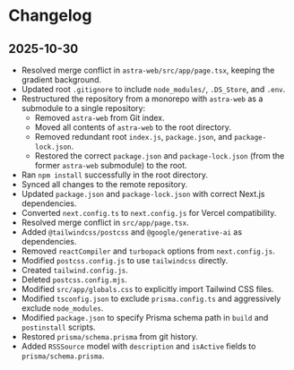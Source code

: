 # Changelog

## 2025-10-30

- Resolved merge conflict in `astra-web/src/app/page.tsx`, keeping the gradient background.
- Updated root `.gitignore` to include `node_modules/`, `.DS_Store`, and `.env`.
- Restructured the repository from a monorepo with `astra-web` as a submodule to a single repository:
    - Removed `astra-web` from Git index.
    - Moved all contents of `astra-web` to the root directory.
    - Removed redundant root `index.js`, `package.json`, and `package-lock.json`.
    - Restored the correct `package.json` and `package-lock.json` (from the former `astra-web` submodule) to the root.
- Ran `npm install` successfully in the root directory.
- Synced all changes to the remote repository.
- Updated `package.json` and `package-lock.json` with correct Next.js dependencies.
- Converted `next.config.ts` to `next.config.js` for Vercel compatibility.
- Resolved merge conflict in `src/app/page.tsx`.
- Added `@tailwindcss/postcss` and `@google/generative-ai` as dependencies.
- Removed `reactCompiler` and `turbopack` options from `next.config.js`.
- Modified `postcss.config.js` to use `tailwindcss` directly.
- Created `tailwind.config.js`.
- Deleted `postcss.config.mjs`.
- Modified `src/app/globals.css` to explicitly import Tailwind CSS files.
- Modified `tsconfig.json` to exclude `prisma.config.ts` and aggressively exclude `node_modules`.
- Modified `package.json` to specify Prisma schema path in `build` and `postinstall` scripts.
- Restored `prisma/schema.prisma` from git history.
- Added `RSSSource` model with `description` and `isActive` fields to `prisma/schema.prisma`.